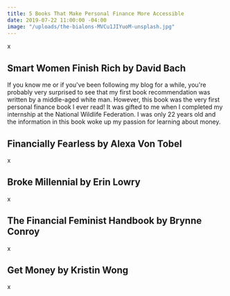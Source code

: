 ```yaml
---
title: 5 Books That Make Personal Finance More Accessible
date: 2019-07-22 11:00:00 -04:00
image: "/uploads/the-bialons-MVCu1JIYuoM-unsplash.jpg"
---
```


x

## Smart Women Finish Rich by David Bach

If you know me or if you've been following my blog for a while, you're probably very surprised to see that my first book recommendation was written by a middle-aged white man. However, this book was the very first personal finance book I ever read! It was gifted to me when I completed my internship at the National Wildlife Federation. I was only 22 years old and the information in this book woke up my passion for learning about money. 

## Financially Fearless by Alexa Von Tobel

x

## Broke Millennial by Erin Lowry

x

## The Financial Feminist Handbook by Brynne Conroy

x

## Get Money by Kristin Wong

x